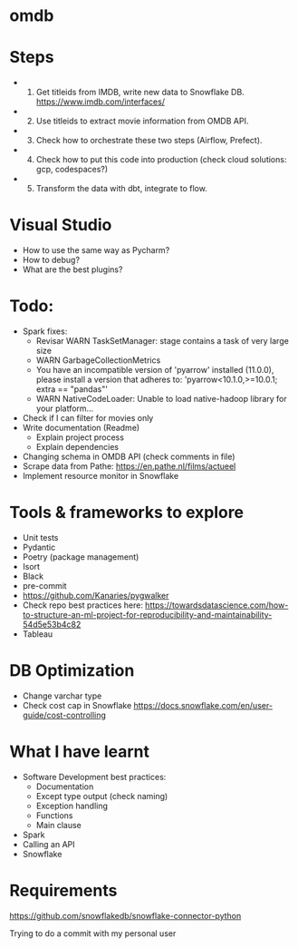 # omdb

# Steps
- 1. Get titleids from IMDB, write new data to Snowflake DB.
https://www.imdb.com/interfaces/
- 2. Use titleids to extract movie information from OMDB API.
- 3. Check how to orchestrate these two steps (Airflow, Prefect).
- 4. Check how to put this code into production (check cloud solutions: gcp, codespaces?)
- 5. Transform the data with dbt, integrate to flow.

# Visual Studio
- How to use the same way as Pycharm?
- How to debug?
- What are the best plugins?

# Todo:
- Spark fixes:
    - Revisar WARN TaskSetManager: stage contains a task of very large size
    - WARN GarbageCollectionMetrics
    - You have an incompatible version of 'pyarrow' installed (11.0.0), please install a version that adheres to: 'pyarrow<10.1.0,>=10.0.1; extra == "pandas"'
    - WARN NativeCodeLoader: Unable to load native-hadoop library for your platform...
- Check if I can filter for movies only
- Write documentation (Readme)
    - Explain project process
    - Explain dependencies
- Changing schema in OMDB API (check comments in file)
- Scrape data from Pathe: https://en.pathe.nl/films/actueel
- Implement resource monitor in Snowflake

# Tools & frameworks to explore
- Unit tests
- Pydantic
- Poetry (package management) 
- Isort
- Black
- pre-commit
- https://github.com/Kanaries/pygwalker
- Check repo best practices here: https://towardsdatascience.com/how-to-structure-an-ml-project-for-reproducibility-and-maintainability-54d5e53b4c82
- Tableau

# DB Optimization
- Change varchar type
- Check cost cap in Snowflake
https://docs.snowflake.com/en/user-guide/cost-controlling

# What I have learnt
- Software Development best practices:
    - Documentation
    - Except type output (check naming)
    - Exception handling
    - Functions
    - Main clause
- Spark
- Calling an API
- Snowflake

# Requirements
https://github.com/snowflakedb/snowflake-connector-python

Trying to do a commit with my personal user
